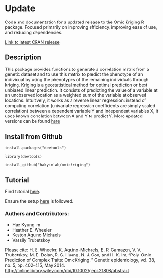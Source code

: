 Update
==================

Code and documentation for a updated release to the Omic Kriging R package. Focused primarily on improving efficiency, improving ease of use, and reducing dependencies.

[Link to latest CRAN release](https://cran.r-project.org/package=OmicKriging)

## Description

This package provides functions to generate a correlation matrix from a genetic dataset and to use this matrix to predict the phenotype of an individual by using the phenotypes of the remaining individuals through kriging. Kriging is a geostatistical method for optimal prediction or best unbiased linear prediction. It consists of predicting the value of a variable at an unobserved location as a weighted sum of the variable at observed locations. Intuitively, it works as a reverse linear regression: instead of computing correlation (univariate regression coefficients are simply scaled correlation) between a dependent variable Y and independent variables X, it uses known correlation between X and Y to predict Y.
More updated versions can be found [here](https://github.com/hakyimlab/OmicKriging)

## Install from Github

```
install.packages("devtools")

library(devtools)

install_github("hakyimlab/omickriging")
```

## Tutorial
Find tutorial [here](docs/Tutorial-OmicKriging.pdf).

Ensure the setup [here](docs/Setup.md) is followed.

### Authors and Contributors: ###
  * Hae Kyung Im
  * Heather E. Wheeler
  * Keston Aquino Michaels
  * Vassily Trubetskoy

Please cite:
H. E. Wheeler, K. Aquino-Michaels, E. R. Gamazon, V. V. Trubetskoy, M. E. Dolan, R. S. Huang, N. J. Cox, and H. K. Im, “Poly-Omic Prediction of Complex Traits: OmicKriging.,” Genetic epidemiology, vol. 38, no. 5, pp. 402–415, May 2014.
http://onlinelibrary.wiley.com/doi/10.1002/gepi.21808/abstract
